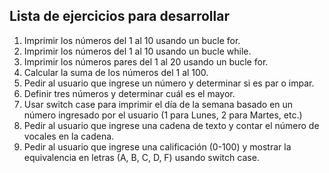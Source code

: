 ## Lista de ejercicios para desarrollar

1. Imprimir los números del 1 al 10 usando un bucle for.
2. Imprimir los números del 1 al 10 usando un bucle while.
3. Imprimir los números pares del 1 al 20 usando un bucle for.
4. Calcular la suma de los números del 1 al 100.
5. Pedir al usuario que ingrese un número y determinar si es par o impar.
6. Definir tres números y determinar cuál es el mayor.
7. Usar switch case para imprimir el día de la semana basado en un número ingresado por el usuario (1 para Lunes, 2 para Martes, etc.)
8. Pedir al usuario que ingrese una cadena de texto y contar el número de vocales en la cadena.
9. Pedir al usuario que ingrese una calificación (0-100) y mostrar la equivalencia en letras (A, B, C, D, F) usando switch case.